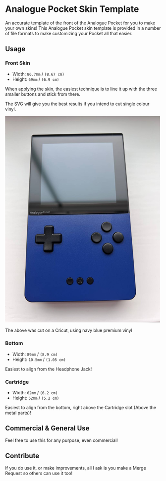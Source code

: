 # Analogue Pocket Skin Template

An accurate template of the front of the Analogue Pocket for you to make your own skins!
This Analogue Pocket skin template is provided in a number of file formats to make
customizing your Pocket all that easier.

## Usage

### Front Skin

- Width: `86.7mm` / `(8.67 cm)`
- Height: `69mm` / `(6.9 cm)`

When applying the skin, the easiest technique is to line it up with the three
smaller buttons and stick from there.

The SVG will give you the best results if you intend to cut single colour vinyl.

<img src="preview.jpg" width="500px" />

The above was cut on a Cricut, using navy blue premium vinyl

### Bottom

- Width: `89mm` / `(8.9 cm)`
- Height: `10.5mm` / `(1.05 cm)`

Easiest to align from the Headphone Jack!

### Cartridge

- Width: `62mm` / `(6.2 cm)`
- Height: `52mm` / `(5.2 cm)`

Easiest to align from the bottom, right above the Cartridge slot (Above the metal parts)!

## Commercial & General Use

Feel free to use this for any purpose, even commercial!

## Contribute

If you do use it, or make improvements, all I ask is you make a Merge
Request so others can use it too!
